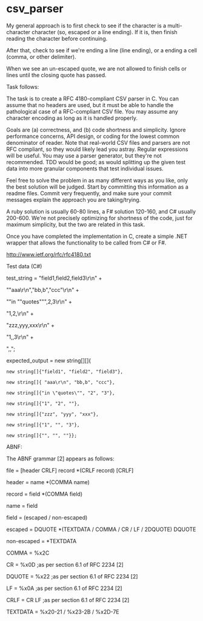 csv_parser
==========

My general approach is to first check to see if the character is a multi-character character (so, escaped or a line ending).  If it is, then finish reading the character before continuing.

After that, check to see if we're ending a line (line ending), or a ending a cell (comma, or other delimiter).

When we see an un-escaped quote, we are not allowed to finish cells or lines until the closing quote has passed.


Task follows:


The task is to create a RFC 4180-compliant CSV parser in C. You can
assume that no headers are used, but it must be able to handle the
pathological case of a RFC-compliant CSV file.  You may assume any
character encoding as long as it is handled properly.


Goals are (a) correctness, and (b) code shortness and simplicity.
Ignore performance concerns, API design, or coding for the lowest
common denominator of reader. Note that real-world CSV files and
parsers are not RFC compliant, so they would likely lead you astray.
Regular expressions will be useful. You may use a parser generator,
but they're not recommended. TDD would be good; as would splitting up
the given test data into more granular components that test individual
issues.


Feel free to solve the problem in as many different ways as you like,
only the best solution will be judged. Start by committing this
information as a readme files. Commit very frequently, and make sure
your commit messages explain the approach you are taking/trying.


A ruby solution is usually 60-80 lines, a F# solution 120-160, and C#
usually 200-600. We're not precisely optimizing for shortness of the
code, just for maximum simplicity, but the two are related in this
task.


Once you have completed the implementation in C, create a simple .NET
wrapper that allows the functionality to be called from C# or F#.


http://www.ietf.org/rfc/rfc4180.txt


Test data (C#)


test_string = "field1,field2,field3\r\n" +

"\"aaa\r\n\",\"bb,b\",\"ccc\"\r\n" +

"\"in \"\"quotes\"\"\",2,3\r\n" +

"1,2,\r\n" +

"zzz,yyy,xxx\r\n" +

"1,,3\r\n" +

",,";



expected_output = new string[][]{

    new string[]{"field1", "field2", "field3"},

    new string[]{ "aaa\r\n", "bb,b", "ccc"},

    new string[]{"in \"quotes\"", "2", "3"},

    new string[]{"1", "2", ""},

    new string[]{"zzz", "yyy", "xxx"},

    new string[]{"1", "", "3"},

    new string[]{"", "", ""}};


ABNF:

The ABNF grammar [2] appears as follows:

  file = [header CRLF] record *(CRLF record) [CRLF]

  header = name *(COMMA name)

  record = field *(COMMA field)

  name = field

  field = (escaped / non-escaped)

  escaped = DQUOTE *(TEXTDATA / COMMA / CR / LF / 2DQUOTE) DQUOTE

  non-escaped = *TEXTDATA

  COMMA = %x2C

  CR = %x0D ;as per section 6.1 of RFC 2234 [2]

  DQUOTE =  %x22 ;as per section 6.1 of RFC 2234 [2]

  LF = %x0A ;as per section 6.1 of RFC 2234 [2]

  CRLF = CR LF ;as per section 6.1 of RFC 2234 [2]

  TEXTDATA =  %x20-21 / %x23-2B / %x2D-7E
